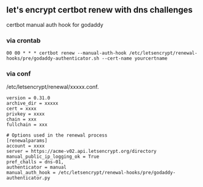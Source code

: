 ## let's encrypt certbot renew with dns challenges  
certbot manual auth hook for godaddy   


### via crontab  
`
00 00 * * * certbot renew --manual-auth-hook /etc/letsencrypt/renewal-hooks/pre/godaddy-authenticator.sh --cert-name yourcertname
`

### via conf
/etc/letsencrypt/renewal/xxxxx.conf. 
```
version = 0.31.0
archive_dir = xxxxx
cert = xxxx
privkey = xxxx
chain = xxx
fullchain = xxx

# Options used in the renewal process
[renewalparams]
account = xxxx
server = https://acme-v02.api.letsencrypt.org/directory
manual_public_ip_logging_ok = True
pref_challs = dns-01,
authenticator = manual
manual_auth_hook = /etc/letsencrypt/renewal-hooks/pre/godaddy-authenticator.py
```
